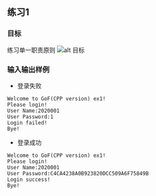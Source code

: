 ## 练习1

### 目标
练习单一职责原则
![alt 目标](ext/goal.jpg)

### 输入输出样例

+ 登录失败
```
Welcome to GoF(CPP version) ex1!
Please login!
User Name:2020001
User Password:1
Login failed!
Bye!
```

+ 登录成功
```
Welcome to GoF(CPP version) ex1!
Please login!
User Name:2020001
User Password:C4CA4238A0B923820DCC509A6F75849B
Login success!
Bye!
```

